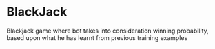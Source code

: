 # BlackJack
Blackjack game where bot takes into consideration winning probability, based upon what he has learnt from previous training examples
